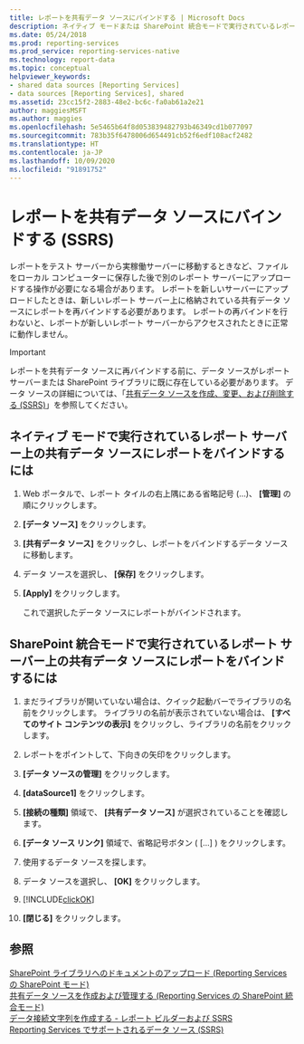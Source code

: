 ```yaml
---
title: レポートを共有データ ソースにバインドする | Microsoft Docs
description: ネイティブ モードまたは SharePoint 統合モードで実行されているレポート サーバー上の共有データ ソースにレポートをバインドする方法について説明します。
ms.date: 05/24/2018
ms.prod: reporting-services
ms.prod_service: reporting-services-native
ms.technology: report-data
ms.topic: conceptual
helpviewer_keywords:
- shared data sources [Reporting Services]
- data sources [Reporting Services], shared
ms.assetid: 23cc15f2-2883-48e2-bc6c-fa0ab61a2e21
author: maggiesMSFT
ms.author: maggies
ms.openlocfilehash: 5e5465b64f8d053839482793b46349cd1b077097
ms.sourcegitcommit: 783b35f6478006d654491cb52f6edf108acf2482
ms.translationtype: HT
ms.contentlocale: ja-JP
ms.lasthandoff: 10/09/2020
ms.locfileid: "91891752"
---
```

# <a name="bind-a-report-to-a-shared-data-source-ssrs"></a>レポートを共有データ ソースにバインドする (SSRS)
  レポートをテスト サーバーから実稼働サーバーに移動するときなど、ファイルをローカル コンピューターに保存した後で別のレポート サーバーにアップロードする操作が必要になる場合があります。 レポートを新しいサーバーにアップロードしたときは、新しいレポート サーバー上に格納されている共有データ ソースにレポートを再バインドする必要があります。 レポートの再バインドを行わないと、レポートが新しいレポート サーバーからアクセスされたときに正常に動作しません。  
  
> [!IMPORTANT]  
>  レポートを共有データ ソースに再バインドする前に、データ ソースがレポート サーバーまたは SharePoint ライブラリに既に存在している必要があります。 データ ソースの詳細については、「[共有データ ソースを作成、変更、および削除する (SSRS)](../../reporting-services/report-data/create-modify-and-delete-shared-data-sources-ssrs.md)」を参照してください。  
  
## <a name="to-bind-a-report-to-a-shared-data-source-on-a-report-server-running-in-native-mode"></a>ネイティブ モードで実行されているレポート サーバー上の共有データ ソースにレポートをバインドするには  
  
1.  Web ポータルで、レポート タイルの右上隅にある省略記号 (...)、 **[管理]** の順にクリックします。  

2.  **[データ ソース]** をクリックします。  
  
3.  **[共有データ ソース]** をクリックし、レポートをバインドするデータ ソースに移動します。  
  
4.  データ ソースを選択し、 **[保存]** をクリックします。  
  
5.  **[Apply]** をクリックします。  
  
     これで選択したデータ ソースにレポートがバインドされます。  
  
## <a name="to-bind-a-report-to-a-shared-data-source-on-a-report-server-running-in-sharepoint-integrated-mode"></a>SharePoint 統合モードで実行されているレポート サーバー上の共有データ ソースにレポートをバインドするには  
  
1.  まだライブラリが開いていない場合は、クイック起動バーでライブラリの名前をクリックします。 ライブラリの名前が表示されていない場合は、 **[すべてのサイト コンテンツの表示]** をクリックし、ライブラリの名前をクリックします。  
  
2.  レポートをポイントして、下向きの矢印をクリックします。  
  
3.  **[データ ソースの管理]** をクリックします。  
  
4.  **[dataSource1]** をクリックします。  
  
5.  **[接続の種類]** 領域で、 **[共有データ ソース]** が選択されていることを確認します。  
  
6.  **[データ ソース リンク]** 領域で、省略記号ボタン ( [...] ) をクリックします。  
  
7.  使用するデータ ソースを探します。  
  
8.  データ ソースを選択し、 **[OK]** をクリックします。  
  
9. [!INCLUDE[clickOK](../../includes/clickok-md.md)]  
  
10. **[閉じる]** をクリックします。  
  
## <a name="see-also"></a>参照  
 [SharePoint ライブラリへのドキュメントのアップロード (Reporting Services の SharePoint モード)](../../reporting-services/report-server-sharepoint/upload-documents-to-a-sharepoint-library-reporting-services-in-sharepoint-mode.md)   
 [共有データ ソースを作成および管理する (Reporting Services の SharePoint 統合モード)](/previous-versions/sql/)   
 [データ接続文字列を作成する - レポート ビルダーおよび SSRS](../../reporting-services/report-data/data-connections-data-sources-and-connection-strings-report-builder-and-ssrs.md)   
 [Reporting Services でサポートされるデータ ソース (SSRS)](../../reporting-services/report-data/data-sources-supported-by-reporting-services-ssrs.md)  
  
